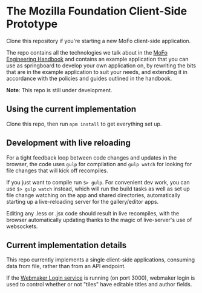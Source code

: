# The  Mozilla Foundation Client-Side Prototype 

Clone this repository if you're starting a new MoFo client-side application.

The repo contains all the technologies we talk about in the [MoFo Engineering Handbook](https://github.com/MozillaFoundation/MoFo-Engineering-Handbook)
and contains an example application that you can use as springboard
to develop your own application on, by rewriting the bits that are
in the example application to suit your needs, and extending it
in accordance with the policies and guides outlined in the handbook.

**Note**: This repo is still under development.

## Using the current implementation

Clone this repo, then run `npm install` to get everything set up.

## Development with live reloading

For a tight feedback loop between code changes and updates in the browser, the
code uses `gulp` for compilation and `gulp watch` for looking for file changes
that will kick off recompiles.

If you just want to compile run `$> gulp`. For convenient dev work, you can
use `$> gulp watch` instead, which will run the build tasks as well as set
up file change watching on the app and shared directories, automatically
starting up a live-reloading server for the gallery/editor apps.

Editing any .less or .jsx code should result in live recompiles, with the browser
automatically updating thanks to the magic of live-server's use of websockets.

## Current implementation details

This repo currently implements a single client-side applications, consuming
data from file, rather than from an API endpoint.

If the [Webmaker Login service](http://github.com/mozilla/login.webmaker.org) is running (on port 3000), webmaker login
is used to control whether or not "tiles" have editable titles and author fields.
